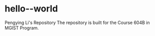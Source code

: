 # hello--world
Pengying Li's Repository
The repository is built for the Course 604B in MGIST Program.
